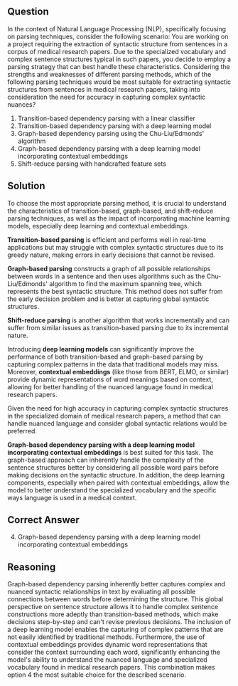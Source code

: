 ## Question
In the context of Natural Language Processing (NLP), specifically focusing on parsing techniques, consider the following scenario: You are working on a project requiring the extraction of syntactic structure from sentences in a corpus of medical research papers. Due to the specialized vocabulary and complex sentence structures typical in such papers, you decide to employ a parsing strategy that can best handle these characteristics. Considering the strengths and weaknesses of different parsing methods, which of the following parsing techniques would be most suitable for extracting syntactic structures from sentences in medical research papers, taking into consideration the need for accuracy in capturing complex syntactic nuances?

1. Transition-based dependency parsing with a linear classifier
2. Transition-based dependency parsing with a deep learning model
3. Graph-based dependency parsing using the Chu-Liu/Edmonds' algorithm
4. Graph-based dependency parsing with a deep learning model incorporating contextual embeddings
5. Shift-reduce parsing with handcrafted feature sets

## Solution
To choose the most appropriate parsing method, it is crucial to understand the characteristics of transition-based, graph-based, and shift-reduce parsing techniques, as well as the impact of incorporating machine learning models, especially deep learning and contextual embeddings.

**Transition-based parsing** is efficient and performs well in real-time applications but may struggle with complex syntactic structures due to its greedy nature, making errors in early decisions that cannot be revised.

**Graph-based parsing** constructs a graph of all possible relationships between words in a sentence and then uses algorithms such as the Chu-Liu/Edmonds' algorithm to find the maximum spanning tree, which represents the best syntactic structure. This method does not suffer from the early decision problem and is better at capturing global syntactic structures.

**Shift-reduce parsing** is another algorithm that works incrementally and can suffer from similar issues as transition-based parsing due to its incremental nature.

Introducing **deep learning models** can significantly improve the performance of both transition-based and graph-based parsing by capturing complex patterns in the data that traditional models may miss. Moreover, **contextual embeddings** (like those from BERT, ELMO, or similar) provide dynamic representations of word meanings based on context, allowing for better handling of the nuanced language found in medical research papers.

Given the need for high accuracy in capturing complex syntactic structures in the specialized domain of medical research papers, a method that can handle nuanced language and consider global syntactic relations would be preferred.

**Graph-based dependency parsing with a deep learning model incorporating contextual embeddings** is best suited for this task. The graph-based approach can inherently handle the complexity of the sentence structures better by considering all possible word pairs before making decisions on the syntactic structure. In addition, the deep learning components, especially when paired with contextual embeddings, allow the model to better understand the specialized vocabulary and the specific ways language is used in a medical context.

## Correct Answer
4. Graph-based dependency parsing with a deep learning model incorporating contextual embeddings

## Reasoning
Graph-based dependency parsing inherently better captures complex and nuanced syntactic relationships in text by evaluating all possible connections between words before determining the structure. This global perspective on sentence structure allows it to handle complex sentence constructions more adeptly than transition-based methods, which make decisions step-by-step and can't revise previous decisions. The inclusion of a deep learning model enables the capturing of complex patterns that are not easily identified by traditional methods. Furthermore, the use of contextual embeddings provides dynamic word representations that consider the context surrounding each word, significantly enhancing the model's ability to understand the nuanced language and specialized vocabulary found in medical research papers. This combination makes option 4 the most suitable choice for the described scenario.